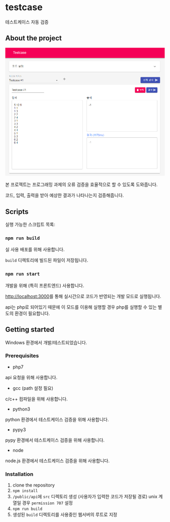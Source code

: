 # testcase

테스트케이스 자동 검증

## About the project
![screenshot](images/screenshot.png)

본 프로젝트는 프로그래밍 과제의 오류 검증을 효율적으로 할 수 있도록 도와줍니다.

코드, 입력, 출력을 받아 예상한 결과가 나타나는지 검증해줍니다.

## Scripts

실행 가능한 스크립트 목록:

### `npm run build`

실 사용 배포를 위해 사용합니다.

`build` 디렉토리에 빌드된 파일이 저장됩니다.

### `npm run start`
개발을 위해 (특히 프론트엔드) 사용합니다.

[http://localhost:3000](http://localhost:3000)를 통해 실시간으로 코드가 반영되는 개발 모드로 실행됩니다.

api는 php로 되어있기 때문에 이 모드를 이용해 실행할 경우 php를 실행할 수 있는 별도의 환경이 필요합니다.

## Getting started

Windows 환경에서 개발/테스트되었습니다.

### Prerequisites
* php7

api 요청을 위해 사용합니다.

* gcc (path 설정 필요)

c/c++ 컴파일을 위해 사용합니다.

* python3

python 환경에서 테스트케이스 검증을 위해 사용합니다.

* pypy3

pypy 환경에서 테스트케이스 검증을 위해 사용합니다.

* node

node.js 환경에서 테스트케이스 검증을 위해 사용합니다.

### Installation
1. clone the repository
2. `npm install`
3. `/public/api`에 `src` 디렉토리 생성 (사용자가 입력한 코드가 저장될 경로)
unix 계열일 경우 `permission 707` 설정
3. `npm run build`
4. 생성된 `build` 디렉토리를 사용중인 웹서버의 루트로 지정